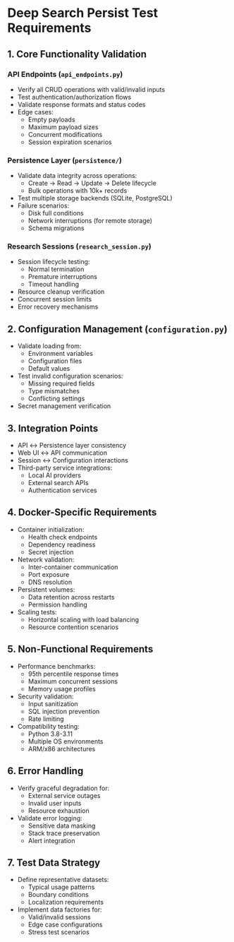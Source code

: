 # Deep Search Persist Test Requirements

## 1. Core Functionality Validation
### API Endpoints (`api_endpoints.py`)
- Verify all CRUD operations with valid/invalid inputs
- Test authentication/authorization flows
- Validate response formats and status codes
- Edge cases:
  - Empty payloads
  - Maximum payload sizes
  - Concurrent modifications
  - Session expiration scenarios

### Persistence Layer (`persistence/`)
- Validate data integrity across operations:
  - Create → Read → Update → Delete lifecycle
  - Bulk operations with 10k+ records
- Test multiple storage backends (SQLite, PostgreSQL)
- Failure scenarios:
  - Disk full conditions
  - Network interruptions (for remote storage)
  - Schema migrations

### Research Sessions (`research_session.py`)
- Session lifecycle testing:
  - Normal termination
  - Premature interruptions
  - Timeout handling
- Resource cleanup verification
- Concurrent session limits
- Error recovery mechanisms

## 2. Configuration Management (`configuration.py`)
- Validate loading from:
  - Environment variables
  - Configuration files
  - Default values
- Test invalid configuration scenarios:
  - Missing required fields
  - Type mismatches
  - Conflicting settings
- Secret management verification

## 3. Integration Points
- API ↔ Persistence layer consistency
- Web UI ↔ API communication
- Session ↔ Configuration interactions
- Third-party service integrations:
  - Local AI providers
  - External search APIs
  - Authentication services

## 4. Docker-Specific Requirements
- Container initialization:
  - Health check endpoints
  - Dependency readiness
  - Secret injection
- Network validation:
  - Inter-container communication
  - Port exposure
  - DNS resolution
- Persistent volumes:
  - Data retention across restarts
  - Permission handling
- Scaling tests:
  - Horizontal scaling with load balancing
  - Resource contention scenarios

## 5. Non-Functional Requirements
- Performance benchmarks:
  - 95th percentile response times
  - Maximum concurrent sessions
  - Memory usage profiles
- Security validation:
  - Input sanitization
  - SQL injection prevention
  - Rate limiting
- Compatibility testing:
  - Python 3.8-3.11
  - Multiple OS environments
  - ARM/x86 architectures

## 6. Error Handling
- Verify graceful degradation for:
  - External service outages
  - Invalid user inputs
  - Resource exhaustion
- Validate error logging:
  - Sensitive data masking
  - Stack trace preservation
  - Alert integration

## 7. Test Data Strategy
- Define representative datasets:
  - Typical usage patterns
  - Boundary conditions
  - Localization requirements
- Implement data factories for:
  - Valid/invalid sessions
  - Edge case configurations
  - Stress test scenarios
